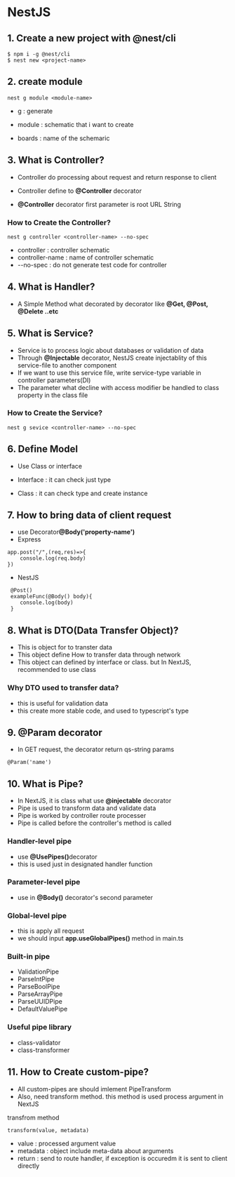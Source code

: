 # NestJS

## 1. Create a new project with @nest/cli

```
$ npm i -g @nest/cli
$ nest new <project-name>
```

## 2. create module

```
nest g module <module-name>
```

- g : generate

- module : schematic that i want to create
- boards : name of the schemaric

## 3. What is Controller?

- Controller do processing about request and return response to client

- Controller define to <strong>@Controller</strong> decorator

- <strong>@Controller</strong> decorator first parameter is root URL String

### How to Create the Controller?

```
nest g controller <controller-name> --no-spec
```

- controller : controller schematic
- controller-name : name of controller schematic
- --no-spec : do not generate test code for controller

## 4. What is Handler?

- A Simple Method what decorated by decorator like <strong>@Get, @Post, @Delete ..etc</strong>

## 5. What is Service?

- Service is to process logic about databases or validation of data
- Through <strong>@Injectable</strong> decorator, NestJS create injectablity of this service-file to another component
- If we want to use this service file, write service-type variable in controller parameters(DI)
- The parameter what decline with access modifier be handled to class property in the class file

### How to Create the Service?

```
nest g sevice <controller-name> --no-spec
```

## 6. Define Model

- Use Class or interface

- Interface : it can check just type
- Class : it can check type and create instance

## 7. How to bring data of client request

- use Decorator<strong>@Body('property-name')</strong>
- Express

```
app.post("/",(req,res)=>{
    console.log(req.body)
})
```

- NestJS

```
 @Post()
 exampleFunc(@Body() body){
    console.log(body)
 }
```

## 8. What is DTO(Data Transfer Object)?

- This is object for to transter data
- This object define How to transfer data through network
- This object can defined by interface or class. but In NextJS, recommended to use class

### Why DTO used to transfer data?

- this is useful for validation data
- this create more stable code, and used to typescript's type

## 9. @Param decorator

- In GET request, the decorator return qs-string params

```
@Param('name')
```

## 10. What is Pipe?

- In NextJS, it is class what use <strong>@injectable</strong> decorator
- Pipe is used to transform data and validate data
- Pipe is worked by controller route processer
- Pipe is called before the controller's method is called

### Handler-level pipe

- use <strong>@UsePipes()</strong>decorator
- this is used just in designated handler function

### Parameter-level pipe

- use in <strong>@Body()</strong> decorator's second parameter

### Global-level pipe

- this is apply all request
- we should input <strong>app.useGlobalPipes()</strong> method in main.ts

### Built-in pipe

- ValidationPipe
- ParseIntPipe
- ParseBoolPipe
- ParseArrayPipe
- ParseUUIDPipe
- DefaultValuePipe

### Useful pipe library

- class-validator
- class-transformer

## 11. How to Create custom-pipe?

- All custom-pipes are should imlement PipeTransform
- Also, need transform method. this method is used process argument in NextJS

transfrom method

```
transform(value, metadata)
```

- value : processed argument value
- metadata : object include meta-data about arguments
- return : send to route handler, if exception is occuredm it is sent to client directly
